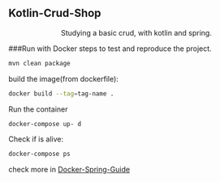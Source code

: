 ## Kotlin-Crud-Shop
<p id="about" align="center">
Studying a basic crud, with kotlin and spring.
</p>

###Run with Docker
steps to test and reproduce the project.
```sh
mvn clean package
```
build the image(from dockerfile):
```sh
docker build --tag=tag-name .
```
Run the container
```sh
docker-compose up- d 
```
Check if is alive:
```sh
docker-compose ps
```
check more in <a href="https://www.baeldung.com/dockerizing-spring-boot-application">
Docker-Spring-Guide
</a>